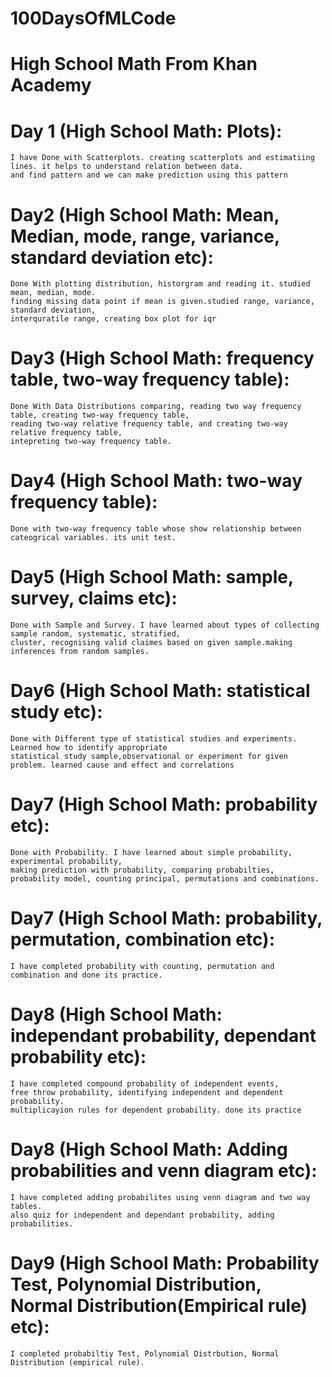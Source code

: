 # 100DaysOfMLCode

# High School Math From Khan Academy
# Day 1 (High School Math: Plots):

    I have Done with Scatterplots. creating scatterplots and estimatiing lines. it helps to understand relation between data.
    and find pattern and we can make prediction using this pattern


# Day2 (High School Math: Mean, Median, mode, range, variance, standard deviation etc):
    Done With plotting distribution, historgram and reading it. studied mean, median, mode. 
    finding missing data point if mean is given.studied range, variance, standard deviation, 
    interquratile range, creating box plot for iqr

# Day3 (High School Math: frequency table, two-way frequency table):
    Done With Data Distributions comparing, reading two way frequency table, creating two-way frequency table, 
    reading two-way relative frequency table, and creating two-way relative frequency table, 
    intepreting two-way frequency table.

# Day4 (High School Math: two-way frequency table):
    Done with two-way frequency table whose show relationship between cateogrical variables. its unit test.

# Day5 (High School Math: sample, survey, claims etc):
    Done with Sample and Survey. I have learned about types of collecting sample random, systematic, stratified, 
    cluster, recognising valid claimes based on given sample.making inferences from random samples.
    
# Day6 (High School Math: statistical study etc):
    Done with Different type of statistical studies and experiments. Learned how to identify appropriate 
    statistical study sample,observational or experiment for given problem. learned cause and effect and correlations    

# Day7 (High School Math: probability etc):
    Done with Probability. I have learned about simple probability, experimental probability, 
    making prediction with probability, comparing probabilties, probability model, counting principal, permutations and combinations.
    
# Day7 (High School Math: probability, permutation, combination etc):
    I have completed probability with counting, permutation and combination and done its practice.

# Day8 (High School Math: independant probability, dependant probability etc):
    I have completed compound probability of independent events, 
    free throw probability, identifying independent and dependent probability.
    multiplicayion rules for dependent probability. done its practice

# Day8 (High School Math: Adding probabilities and venn diagram etc):
    I have completed adding probabilites using venn diagram and two way tables.
    also quiz for independent and dependant probability, adding probabilities.
    
# Day9 (High School Math: Probability Test, Polynomial Distribution, Normal Distribution(Empirical rule) etc):
    I completed probabiltiy Test, Polynomial Distrbution, Normal Distribution (empirical rule).
